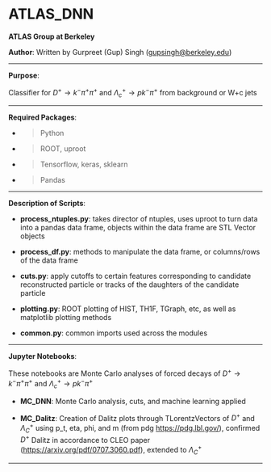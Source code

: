 # ATLAS_DNN

**ATLAS Group at Berkeley**

**Author**: Written by Gurpreet (Gup) Singh (gupsingh@berkeley.edu)

--------------------------------------------------------------------------------
**Purpose**: 

Classifier for $D^{+}\rightarrow k^{-} \pi^{+} \pi^{+}$ and $\Lambda_c^{+}\rightarrow p k^{-} \pi^{+}$ from background or W+c jets

--------------------------------------------------------------------------------
**Required Packages**:

- > Python
- > ROOT, uproot
- > Tensorflow, keras, sklearn
- > Pandas
--------------------------------------------------------------------------------
**Description of Scripts**:

- **process_ntuples.py**: takes director of ntuples, uses uproot to turn data into a pandas data frame, objects within the data frame are STL Vector objects

- **process_df.py**: methods to manipulate the data frame, or columns/rows of the data frame

- **cuts.py**: apply cutoffs to certain features corresponding to candidate reconstructed particle or tracks of the daughters of the candidate particle

- **plotting.py**: ROOT plotting of HIST, TH1F, TGraph, etc, as well as matplotlib plotting methods

- **common.py**: common imports used across the modules

--------------------------------------------------------------------------------
**Jupyter Notebooks**:

These notebooks are Monte Carlo analyses of forced decays of $D^{+}\rightarrow k^{-} \pi^{+} \pi^{+}$ and $\Lambda_c^{+}\rightarrow p k^{-} \pi^{+}$

- **MC_DNN**: Monte Carlo analysis, cuts, and machine learning applied 

- **MC_Dalitz**: Creation of Dalitz plots through TLorentzVectors of $D^{+}$ and $\Lambda_C^{+}$ using p_t, eta, phi, and m (from pdg https://pdg.lbl.gov/), confirmed $D^{+}$ Dalitz in accordance to CLEO paper (https://arxiv.org/pdf/0707.3060.pdf), extended to $\Lambda_C^{+}$

--------------------------------------------------------------------------------
